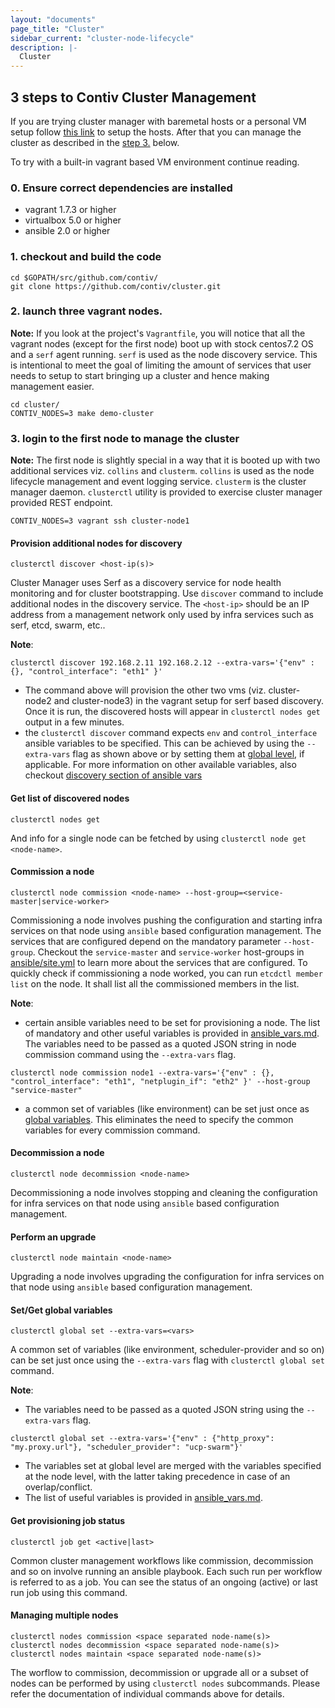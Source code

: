 ```yaml
---
layout: "documents"
page_title: "Cluster"
sidebar_current: "cluster-node-lifecycle"
description: |-
  Cluster
---
```



## 3 steps to Contiv Cluster Management

If you are trying cluster manager with baremetal hosts or a personal VM setup follow [this link](./baremetal.md) to setup the hosts. After that you can manage the cluster as described in the [step 3.](#3-login-to-the-first-node-to-manage-the-cluster) below.

To try with a built-in vagrant based VM environment continue reading.

### 0. Ensure correct dependencies are installed
- vagrant 1.7.3 or higher
- virtualbox 5.0 or higher
- ansible 2.0 or higher

### 1. checkout and build the code
```
cd $GOPATH/src/github.com/contiv/
git clone https://github.com/contiv/cluster.git
```

### 2. launch three vagrant nodes.

**Note:** If you look at the project's `Vagrantfile`, you will notice that all the vagrant nodes (except for the first node) boot up with stock centos7.2 OS and a `serf` agent running. `serf` is used as the node discovery service. This is intentional to meet the goal of limiting the amount of services that user needs to setup to start bringing up a cluster and hence making management easier.
```
cd cluster/
CONTIV_NODES=3 make demo-cluster
```

### 3. login to the first node to manage the cluster

**Note:** The first node is slightly special in a way that it is booted up with two additional services viz. `collins` and `clusterm`. `collins` is used as the node lifecycle management and event logging service. `clusterm` is the cluster manager daemon. `clusterctl` utility is provided to exercise cluster manager provided REST endpoint.

```
CONTIV_NODES=3 vagrant ssh cluster-node1
```

#### Provision additional nodes for discovery
```
clusterctl discover <host-ip(s)>
```
Cluster Manager uses Serf as a discovery service for node health monitoring and for cluster bootstrapping. Use `discover` command to include additional nodes in the discovery service. The `<host-ip>` should be an IP address from a management network only used by infra services such as serf, etcd, swarm, etc..

**Note**:
```
clusterctl discover 192.168.2.11 192.168.2.12 --extra-vars='{"env" : {}, "control_interface": "eth1" }'
```
- The command above will provision the other two vms (viz. cluster-node2 and cluster-node3) in the vagrant setup for serf based discovery. Once it is run, the discovered hosts will appear in `clusterctl nodes get` output in a few minutes.
- the `clusterctl discover` command expects `env` and `control_interface` ansible variables to be specified. This can be achieved by using the `--extra-vars` flag as shown above or by setting them at [global level](#setget-global-variables), if applicable. For more information on other available variables, also checkout [discovery section of ansible vars](ansible_vars.md#serf-based-discovery)

#### Get list of discovered nodes
```
clusterctl nodes get
```

And info for a single node can be fetched by using `clusterctl node get <node-name>`.

#### Commission a node
```
clusterctl node commission <node-name> --host-group=<service-master|service-worker>
```

Commissioning a node involves pushing the configuration and starting infra services on that node using `ansible` based configuration management. The services that are configured depend on the mandatory parameter `--host-group`. Checkout the `service-master` and `service-worker` host-groups in [ansible/site.yml](../vendor/ansible/site.yml) to learn more about the services that are configured. To quickly check if commissioning a node worked, you can run `etcdctl member list` on the node. It shall list all the commissioned members in the list.

**Note**:
- certain ansible variables need to be set for provisioning a node. The list of mandatory and other useful variables is provided in [ansible_vars.md](./ansible_vars.md). The variables need to be passed as a quoted JSON string in node commission command using the `--extra-vars` flag.
```
clusterctl node commission node1 --extra-vars='{"env" : {}, "control_interface": "eth1", "netplugin_if": "eth2" }' --host-group "service-master"
```
- a common set of variables (like environment) can be set just once as [global variables](#setget-global-variables). This eliminates the need to specify the common variables for every commission command.

#### Decommission a node
```
clusterctl node decommission <node-name>
```

Decommissioning a node involves stopping and cleaning the configuration for infra services on that node using `ansible` based configuration management.

#### Perform an upgrade
```
clusterctl node maintain <node-name>
```

Upgrading a node involves upgrading the configuration for infra services on that node using `ansible` based configuration management.

#### Set/Get global variables
```
clusterctl global set --extra-vars=<vars>
```
A common set of variables (like environment, scheduler-provider and so on) can be set just once using the `--extra-vars` flag with `clusterctl global set` command.

**Note**:
- The variables need to be passed as a quoted JSON string using the `--extra-vars` flag.
```
clusterctl global set --extra-vars='{"env" : {"http_proxy": "my.proxy.url"}, "scheduler_provider": "ucp-swarm"}'
```
- The variables set at global level are merged with the variables specified at the node level, with the latter taking precedence in case of an overlap/conflict.
- The list of useful variables is provided in [ansible_vars.md](./ansible_vars.md).

#### Get provisioning job status
```
clusterctl job get <active|last>
```
Common cluster management workflows like commission, decommission and so on involve running an ansible playbook. Each such run per workflow is referred to as a job. You can see the status of an ongoing (active) or last run job using this command.

#### Managing multiple nodes
```
clusterctl nodes commission <space separated node-name(s)>
clusterctl nodes decommission <space separated node-name(s)>
clusterctl nodes maintain <space separated node-name(s)>
```

The worflow to commission, decommission or upgrade all or a subset of nodes can be performed by using `clusterctl nodes` subcommands. Please refer the documentation of individual commands above for details.

